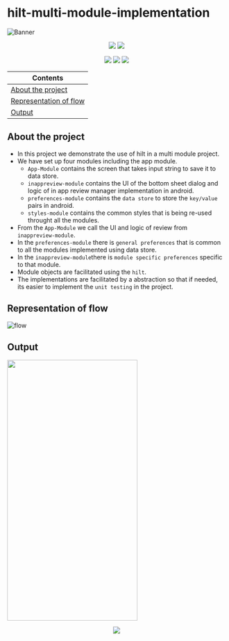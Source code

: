 # hilt-multi-module-implementation
![Banner](https://github.com/devrath/android-in-app-review-engine/blob/main/assets/banner_new.png)


<p align="center">
<a><img src="https://img.shields.io/badge/Hilt-Dependency%20Injection-green"></a>
<a><img src="https://img.shields.io/badge/MVVM-Architecture-purple"></a>
</p>
<p align="center">
<a><img src="https://img.shields.io/badge/Built%20Using-Kotlin-silver?style=for-the-badge&logo=kotlin"></a>
<a><img src="https://img.shields.io/badge/Built%20By-Android%20Studio-red?style=for-the-badge&logo=android%20studio"></a>  
<a><img src="https://img.shields.io/badge/persistence-Datastore%20preferences%20library-deeppink?style=for-the-badge&logo=Bitrise"></a>  
</p>


| Contents |
| -------- |
| [About the project](https://github.com/devrath/android-in-app-review-engine/blob/main/README.md#about-the-project) |
| [Representation of flow](https://github.com/devrath/android-in-app-review-engine/blob/main/README.md#representation-of-flow) |
| [Output](https://github.com/devrath/android-in-app-review-engine/blob/main/README.md#output) |

## About the project
* In this project we demonstrate the use of hilt in a multi module project. 
* We have set up four modules including the app module.
  * `App-Module` contains the screen that takes input string to save it to data store. 
  *  `inappreview-module` contains the UI of the bottom sheet dialog and logic of in app review manager implementation in android.
  *  `preferences-module` contains the `data store` to store the `key/value` pairs in android.
  *  `styles-module` contains the common styles that is being re-used throught all the modules.
* From the `App-Module` we call the UI and logic of review from `inappreview-module`.
* In the `preferences-module` there is `general preferences` that is common to all the modules implemented using data store.
* In the `inappreview-module`there is `module specific preferences` specific to that module.
* Module objects are facilitated using the `hilt`.
* The implementations are facilitated by a abstraction so that if needed, its easier to implement the `unit testing` in the project.


## Representation of flow
![flow](https://github.com/devrath/android-in-app-review-engine/blob/main/assets/sym.png)

## Output
<p align="left">
  <img width=300 height=600 src="https://github.com/devrath/android-in-app-review-engine/blob/main/assets/output.gif">
</p>


<p align="center">
<a><img src="https://forthebadge.com/images/badges/built-for-android.svg"></a>
</p>

